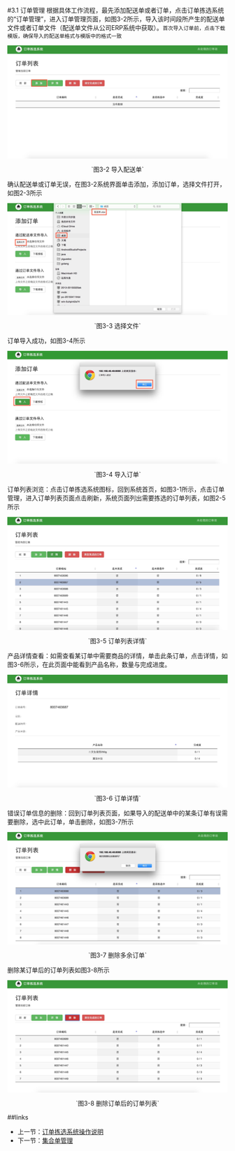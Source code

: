 #3.1 订单管理
根据具体工作流程，最先添加配送单或者订单，点击订单拣选系统的“订单管理”，进入订单管理页面，如图3-2所示，导入该时间段所产生的配送单文件或者订单文件（配送单文件从公司ERP系统中获取）。`首次导入订单前，点击下载模版，确保导入的配送单格式与模版中的格式一致`

<img src="images/订单列表.png" width = "" height = "" alt="拣选系统" align=center />
 <p align=center> `图3-2 导入配送单` </p>

确认配送单或订单无误，在图3-2系统界面单击添加，添加订单，选择文件打开，如图2-3所示

<img src="images/添加订单.png" width = "" height = "" alt="拣选系统" align=center />
 <p align=center> `图3-3 选择文件` </p>

订单导入成功，如图3-4所示

<img src="images/订单导入成功.png" width = "" height = "" alt="拣选系统" align=center />
 <p align=center> `图3-4 导入订单` </p>

订单列表浏览：点击订单拣选系统图标，回到系统首页，如图3-1所示，点击订单管理，进入订单列表页面点击刷新，系统页面列出需要拣选的订单列表，如图2-5所示

<img src="images/订单列表详情.png" width = "" height = "" alt="拣选系统" align=center />
 <p align=center> `图3-5 订单列表详情` </p>

产品详情查看：如需查看某订单中需要商品的详情，单击此条订单，点击详情，如图3-6所示，在此页面中能看到产品名称，数量与完成进度。

<img src="images/订单详情.png" width = "" height = "" alt="拣选系统" align=center />
 <p align=center> `图3-6 订单详情` </p>

错误订单信息的删除：回到订单列表页面，如果导入的配送单中的某条订单有误需要删除，选中此订单，单击删除，如图3-7所示

<img src="images/删除多余订单.png" width = "" height = "" alt="拣选系统" align=center />
 <p align=center> `图3-7 删除多余订单` </p>

删除某订单后的订单列表如图3-8所示

<img src="images/删除订单后的订单列表.png" width = "" height = "" alt="拣选系统" align=center />
 <p align=center> `图3-8 删除订单后的订单列表` </p>

##links
+ 上一节：[订单拣选系统操作说明](03.0.md)
+ 下一节：[集合单管理](03.2.md)
